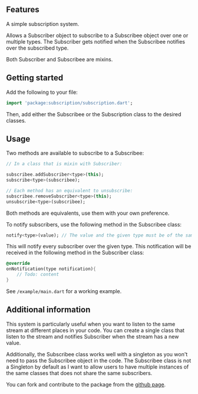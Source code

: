 ## Features

A simple subscription system. 

Allows a Subscriber object to subscribe to a Subscribee object over one or multiple types.
The Subscriber gets notified when the Subscribee notifies over the subscribed type.

Both Subscriber and Subscribee are mixins.

## Getting started

Add the following to your file:

```dart
import 'package:subscription/subscription.dart';
```

Then, add either the Subscribee or the Subscription class to the desired classes.

## Usage

Two methods are available to subscribe to a Subscribee:
```dart
// In a class that is mixin with Subscriber:

subscribee.addSubscriber<type>(this); 
subscribe<type>(subscribee);

// Each method has an equivalent to unsubscribe:
subscribee.removeSubscriber<type>(this);
unsubscribe<type>(subscribee);
```

Both methods are equivalents, use them with your own preference.

To notify subscribers, use the following method in the Subscribee class:
```dart
notify<type>(value); // The value and the given type must be of the same type
```
This will notify every subscriber over the given type. This notification will be received in the following method in the Subscriber class:
```dart 
@override
onNotification(type notification){
    // Todo: content
}
``` 

See ```/example/main.dart``` for a working example.

## Additional information

This system is particularly useful when you want to listen to the same stream at different places in your code.
You can create a single class that listen to the stream and notifies Subscriber when the stream has a new value.

Additionally, the Subscribee class works well with a singleton as you won't need to pass the Subscribee object in the code.
The Subscribee class is not a Singleton by default as I want to allow users to have multiple instances of the same classes that does not share the same subscribers.

You can fork and contribute to the package from the [github page](https://github.com/Feynallein/Subscription).